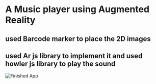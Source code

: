 # A Music player using Augmented Reality 
## used Barcode marker to place the 2D images 
## used Ar js library to implement it and used howler js library to play the sound

![Finished App](https://www.youtube.com/shorts/yrfge98WsZk)

